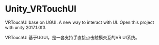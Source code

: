 # Unity_VRTouchUI
VRTouchUI base on UGUI.
A new way to interact with UI.
Open this project with unity 2017.1.0f3.


VRTouchUI 基于UGUI，是一套支持手直接点击触摸交互的VR UI系统。

